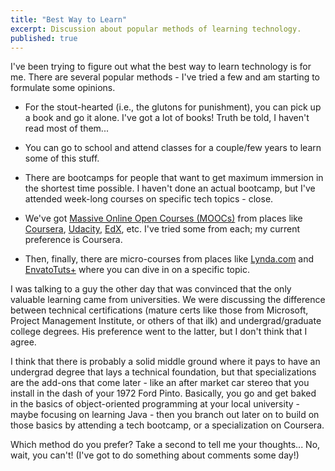 ```yaml
---
title: "Best Way to Learn"
excerpt: Discussion about popular methods of learning technology. 
published: true
---
```

I've been trying to figure out what the best way to learn technology is for me. There are several popular methods - I've tried a few and am starting to formulate some opinions. 

- For the stout-hearted (i.e., the glutons for punishment), you can pick up a book and go it alone. I've got a lot of books! Truth be told, I haven't read most of them... 
 
- You can go to school and attend classes for a couple/few years to learn some of this stuff. 

- There are bootcamps for people that want to get maximum immersion in the shortest time possible. I haven't done an actual bootcamp, but I've attended week-long courses on specific tech topics - close. 

- We've got [Massive Online Open Courses (MOOCs)](https://en.wikipedia.org/wiki/Massive_open_online_course) from places like [Coursera](https://www.coursera.org/), [Udacity](https://www.udacity.com/), [EdX](https://www.edx.org/), etc. I've tried some from each; my current preference is Coursera. 

- Then, finally, there are micro-courses from places like [Lynda.com](https://www.lynda.com/) and [EnvatoTuts+](https://tutsplus.com/) where you can dive in on a specific topic. 


I was talking to  a guy the other day that was convinced that the only valuable learning came from universities. We were discussing the difference between technical certifications (mature certs like those from Microsoft, Project Management Institute, or others of that ilk) and undergrad/graduate college degrees. His preference went to the latter, but I don't think that I agree. 

I think that there is probably a solid middle ground where it pays to have an undergrad degree that lays a technical foundation, but that specializations are the add-ons that come later - like an after market car stereo that you install in the dash of your 1972 Ford Pinto. Basically, you go and get baked in the basics of object-oriented programming at your local university - maybe focusing on learning Java - then you branch out later on to build on those basics by attending a tech bootcamp, or a specialization on Coursera. 

Which method do you prefer? Take a second to tell me your thoughts... No, wait, you can't! (I've got to do something about comments some day!)


